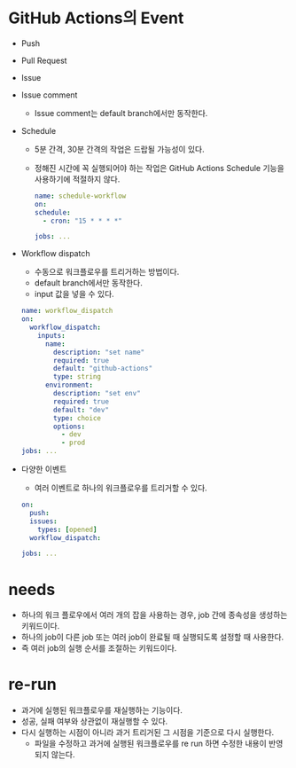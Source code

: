 # GitHub Actions의 Event

- Push
- Pull Request
- Issue
- Issue comment
  - Issue comment는 default branch에서만 동작한다.
- Schedule

  - 5분 간격, 30분 간격의 작업은 드랍될 가능성이 있다.
  - 정해진 시간에 꼭 실행되어야 하는 작업은 GitHub Actions Schedule 기능을 사용하기에 적절하지 않다.

    ```yaml
    name: schedule-workflow
    on:
    schedule:
      - cron: "15 * * * *"

    jobs: ...
    ```

- Workflow dispatch

  - 수동으로 워크플로우를 트리거하는 방법이다.
  - default branch에서만 동작한다.
  - input 값을 넣을 수 있다.

  ```yaml
  name: workflow_dispatch
  on:
    workflow_dispatch:
      inputs:
        name:
          description: "set name"
          required: true
          default: "github-actions"
          type: string
        environment:
          description: "set env"
          required: true
          default: "dev"
          type: choice
          options:
            - dev
            - prod
  jobs: ...
  ```

- 다양한 이벤트

  - 여러 이벤트로 하나의 워크플로우를 트리거할 수 있다.

  ```yaml
  on:
    push:
    issues:
      types: [opened]
    workflow_dispatch:

  jobs: ...
  ```

# needs

- 하나의 워크 플로우에서 여러 개의 잡을 사용하는 경우, job 간에 종속성을 생성하는 키워드이다.
- 하나의 job이 다른 job 또는 여러 job이 완료될 때 실행되도록 설정할 때 사용한다.
- 즉 여러 job의 실행 순서를 조절하는 키워드이다.

# re-run

- 과거에 실행된 워크플로우를 재실행하는 기능이다.
- 성공, 실패 여부와 상관없이 재실행할 수 있다.
- 다시 실행하는 시점이 아니라 과거 트리거된 그 시점을 기준으로 다시 실행한다.
  - 파일을 수정하고 과거에 실행된 워크플로우를 re run 하면 수정한 내용이 반영되지 않는다.
